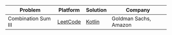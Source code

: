 | Problem             | Platform                                                      | Solution                     | Company               |
| ------------------- | ------------------------------------------------------------- | ---------------------------- | --------------------- |
| Combination Sum III | [LeetCode](https://leetcode.com/problems/combination-sum-iii) | [Kotlin](../leetcode/216.kt) | Goldman Sachs, Amazon |